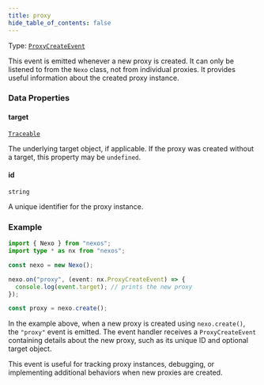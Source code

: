 ```yaml
---
title: proxy
hide_table_of_contents: false
---
```


Type: [`ProxyCreateEvent`](../../api/interfaces/ProxyCreateEvent)

This event is emitted whenever a new proxy is created. It can only be listened to from the `Nexo` class, not from individual proxies. It provides useful information about the created proxy instance.

### Data Properties

#### target

[`Traceable`](../../api/type-aliases/Traceable)

The underlying target object, if applicable. If the proxy was created without a target, this property may be `undefined`.

#### id

`string`

A unique identifier for the proxy instance.

### Example

```typescript
import { Nexo } from "nexos";
import type * as nx from "nexos";

const nexo = new Nexo();

nexo.on("proxy", (event: nx.ProxyCreateEvent) => {
  console.log(event.target); // prints the new proxy
});

const proxy = nexo.create();
```

In the example above, when a new proxy is created using `nexo.create()`, the `"proxy"` event is emitted. The event handler receives a `ProxyCreateEvent` containing details about the new proxy, such as its unique ID and optional target object.

This event is useful for tracking proxy instances, debugging, or implementing additional behaviors when new proxies are created.
